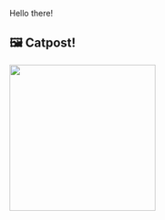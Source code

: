 Hello there!



## 🖼️ Catpost!

<sub>
    <img src="https://cdn2.thecatapi.com/images/RXSmsviBd.jpg" height="256">
</sub>

